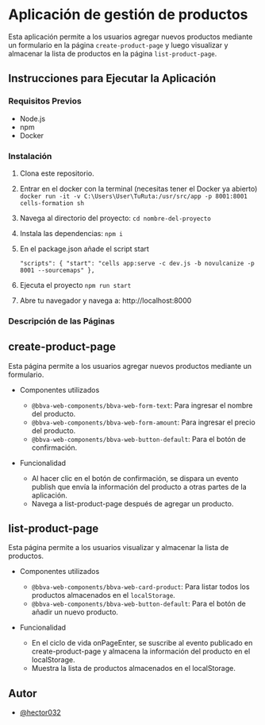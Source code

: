 # Aplicación de gestión de productos

Esta aplicación permite a los usuarios agregar nuevos productos mediante un formulario en la página `create-product-page` y luego visualizar y almacenar la lista de productos en la página `list-product-page`.

## Instrucciones para Ejecutar la Aplicación

### Requisitos Previos

- Node.js
- npm 
- Docker 

### Instalación

1. Clona este repositorio.

2. Entrar en el docker con la terminal (necesitas tener el Docker ya abierto)
    `docker run -it -v C:\Users\User\TuRuta:/usr/src/app -p 8001:8001 cells-formation sh`

3. Navega al directorio del proyecto:
    `cd nombre-del-proyecto` 

4. Instala las dependencias:
    `npm i`

5. En el package.json añade el script start
    
    `"scripts": {
    "start": "cells app:serve -c dev.js -b novulcanize -p 8001 --sourcemaps"
    },`

6. Ejecuta el proyecto
    `npm run start`

7. Abre tu navegador y navega a:
    http://localhost:8000

### Descripción de las Páginas

## create-product-page

 Esta página permite a los usuarios agregar nuevos productos mediante un formulario.

* Componentes utilizados

    * `@bbva-web-components/bbva-web-form-text`: Para ingresar el nombre del producto.
    * `@bbva-web-components/bbva-web-form-amount`: Para ingresar el precio del producto.
    * `@bbva-web-components/bbva-web-button-default`: Para el botón de confirmación.

* Funcionalidad

    * Al hacer clic en el botón de confirmación, se dispara un evento publish que envía la información del producto a otras partes de la aplicación.
    * Navega a list-product-page después de agregar un producto.

## list-product-page

Esta página permite a los usuarios visualizar y almacenar la lista de productos.

* Componentes utilizados

    * `@bbva-web-components/bbva-web-card-product`: Para listar todos los productos almacenados en el `localStorage`.
    * `@bbva-web-components/bbva-web-button-default`: Para el botón de añadir un nuevo producto.

* Funcionalidad

    * En el ciclo de vida onPageEnter, se suscribe al evento publicado en create-product-page y almacena la información del producto en el localStorage.
    * Muestra la lista de productos almacenados en el localStorage.

## Autor

- [@hector032](https://www.github.com/hector032)


